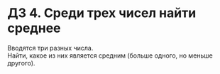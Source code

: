 # ДЗ 4. Среди трех чисел найти среднее

Вводятся три разных числа.  
Найти, какое из них является средним (больше одного, но меньше другого).